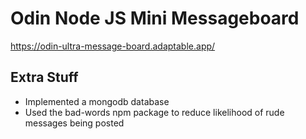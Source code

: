 # Odin Node JS Mini Messageboard

https://odin-ultra-message-board.adaptable.app/

## Extra Stuff
- Implemented a mongodb database
- Used the bad-words npm package to reduce likelihood of rude messages being posted
